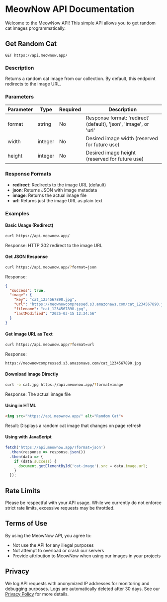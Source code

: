 # MeowNow API Documentation

Welcome to the MeowNow API! This simple API allows you to get random cat images programmatically.

## Get Random Cat

```
GET https://api.meownow.app/
```

### Description

Returns a random cat image from our collection. By default, this endpoint redirects to the image URL.

### Parameters

| Parameter | Type    | Required | Description                                                |
|-----------|---------|----------|------------------------------------------------------------|
| format    | string  | No       | Response format: 'redirect' (default), 'json', 'image', or 'url' |
| width     | integer | No       | Desired image width (reserved for future use)              |
| height    | integer | No       | Desired image height (reserved for future use)             |

### Response Formats

- **redirect**: Redirects to the image URL (default)
- **json**: Returns JSON with image metadata
- **image**: Returns the actual image file
- **url**: Returns just the image URL as plain text

### Examples

#### Basic Usage (Redirect)

```bash
curl https://api.meownow.app/
```

Response: HTTP 302 redirect to the image URL

#### Get JSON Response

```bash
curl https://api.meownow.app/?format=json
```

Response:
```json
{
  "success": true,
  "image": {
    "key": "cat_1234567890.jpg",
    "url": "https://meownowcompressed.s3.amazonaws.com/cat_1234567890.jpg",
    "filename": "cat_1234567890.jpg",
    "lastModified": "2025-03-15 12:34:56"
  }
}
```

#### Get Image URL as Text

```bash
curl https://api.meownow.app/?format=url
```

Response:
```
https://meownowcompressed.s3.amazonaws.com/cat_1234567890.jpg
```

#### Download Image Directly

```bash
curl -o cat.jpg https://api.meownow.app/?format=image
```

Response: The actual image file

#### Using in HTML

```html
<img src="https://api.meownow.app/" alt="Random Cat">
```

Result: Displays a random cat image that changes on page refresh

#### Using with JavaScript

```javascript
fetch('https://api.meownow.app/?format=json')
  .then(response => response.json())
  .then(data => {
    if (data.success) {
      document.getElementById('cat-image').src = data.image.url;
    }
  });
```

## Rate Limits

Please be respectful with your API usage. While we currently do not enforce strict rate limits, excessive requests may be throttled.

## Terms of Use

By using the MeowNow API, you agree to:
- Not use the API for any illegal purposes
- Not attempt to overload or crash our servers
- Provide attribution to MeowNow when using our images in your projects

## Privacy

We log API requests with anonymized IP addresses for monitoring and debugging purposes. Logs are automatically deleted after 30 days. See our [Privacy Policy](privacypolicy.md) for more details. 